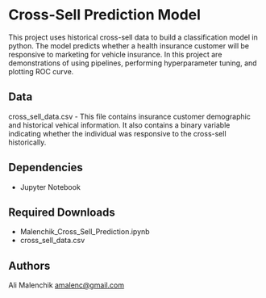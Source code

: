 # Cross-Sell Prediction Model

This project uses historical cross-sell data to build a classification model in python. The model predicts whether a health insurance customer will be responsive to marketing for vehicle insurance. In this project are demonstrations of using pipelines, performing hyperparameter tuning, and plotting ROC curve.

## Data
cross_sell_data.csv - This file contains insurance customer demographic and historical vehical information. It also contains a binary variable indicating whether the individual was responsive to the cross-sell historically.

## Dependencies

* Jupyter Notebook

## Required Downloads

* Malenchik_Cross_Sell_Prediction.ipynb
* cross_sell_data.csv

## Authors

Ali Malenchik
amalenc@gmail.com
